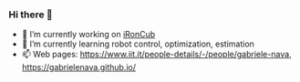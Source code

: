 ### Hi there 👋

- 🔭 I’m currently working on [iRonCub](https://ami.iit.it/aerial-humanoid-robotics)
- 🌱 I’m currently learning robot control, optimization, estimation
- 📫 Web pages: https://www.iit.it/people-details/-/people/gabriele-nava, https://gabrielenava.github.io/
